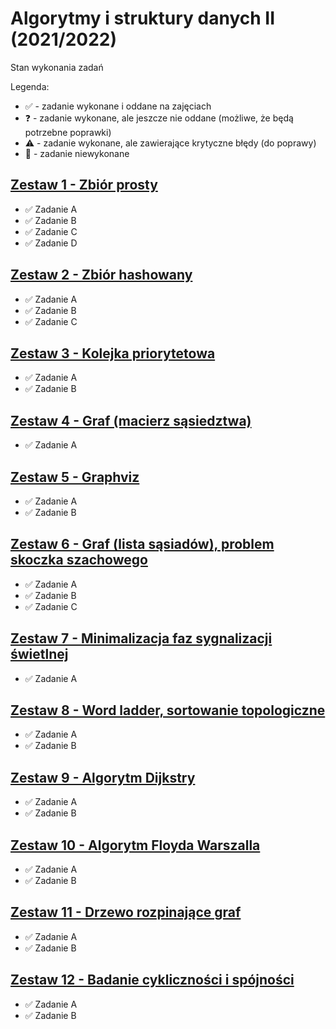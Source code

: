 # Algorytmy i struktury danych II (2021/2022)

Stan wykonania zadań

Legenda:

- :white_check_mark: - zadanie wykonane i oddane na zajęciach
- :question: - zadanie wykonane, ale jeszcze nie oddane (możliwe, że będą potrzebne poprawki)
- :warning: - zadanie wykonane, ale zawierające krytyczne błędy (do poprawy)
- :black_square_button: - zadanie niewykonane

## [Zestaw 1 - Zbiór prosty](Zestaw%2001)

- :white_check_mark: Zadanie A
- :white_check_mark: Zadanie B
- :white_check_mark: Zadanie C
- :white_check_mark: Zadanie D

## [Zestaw 2 - Zbiór hashowany](Zestaw%2002)

- :white_check_mark: Zadanie A
- :white_check_mark: Zadanie B
- :white_check_mark: Zadanie C

## [Zestaw 3 - Kolejka priorytetowa](Zestaw%2003)

- :white_check_mark: Zadanie A
- :white_check_mark: Zadanie B

## [Zestaw 4 - Graf (macierz sąsiedztwa)](Zestaw%2004)

- :white_check_mark: Zadanie A

## [Zestaw 5 - Graphviz](Zestaw%2005)

- :white_check_mark: Zadanie A
- :white_check_mark: Zadanie B

## [Zestaw 6 - Graf (lista sąsiadów), problem skoczka szachowego](Zestaw%2006)

- :white_check_mark: Zadanie A
- :white_check_mark: Zadanie B
- :white_check_mark: Zadanie C

## [Zestaw 7 - Minimalizacja faz sygnalizacji świetlnej](Zestaw%2007)

- :white_check_mark: Zadanie A

## [Zestaw 8 - Word ladder, sortowanie topologiczne](Zestaw%2008)

- :white_check_mark: Zadanie A
- :white_check_mark: Zadanie B

## [Zestaw 9 - Algorytm Dijkstry](Zestaw%2009)

- :white_check_mark: Zadanie A
- :white_check_mark: Zadanie B

## [Zestaw 10 - Algorytm Floyda Warszalla](Zestaw%2010)

- :white_check_mark: Zadanie A
- :white_check_mark: Zadanie B

## [Zestaw 11 - Drzewo rozpinające graf](Zestaw%2011)

- :white_check_mark: Zadanie A
- :white_check_mark: Zadanie B

## [Zestaw 12 - Badanie cykliczności i spójności](Zestaw%2012)

- :white_check_mark: Zadanie A
- :white_check_mark: Zadanie B
